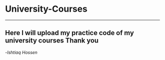 # University-Courses

---

Here I will upload my practice code of my university courses
Thank you
---

-*Ishtiaq Hossen*
